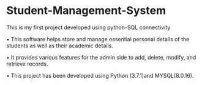 # Student-Management-System
This is my first project developed  using python-SQL connectivity

•	This software helps store and manage essential personal details of the students as well as their academic details.

•	It provides various features for the admin side to add, delete, modify, and retrieve records.

•	This project has been developed using Python (3.7.1)and MYSQL(8.0.16).

